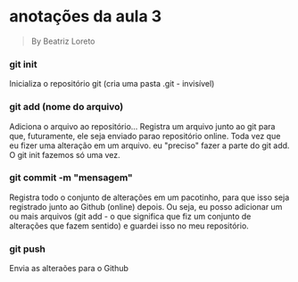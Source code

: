 # anotações da aula 3
> By Beatriz Loreto

### git init
Inicializa o repositório git (cria uma pasta .git - invisível)

### git add (nome do arquivo)
Adiciona o arquivo ao repositório... Registra um arquivo junto ao git para que, futuramente, ele seja enviado parao repositório online. Toda vez que eu fizer uma alteração em um arquivo. eu "preciso" fazer a parte do git add. O git init fazemos só uma vez. 

### git commit -m "mensagem"
Registra todo o conjunto de alterações em um pacotinho, para que isso seja registrado junto ao Github (online) depois. Ou seja, eu posso adicionar um ou mais arquivos (git add - o que significa que fiz um conjunto de alterações que fazem sentido) e guardei isso no meu repositório.

### git push
Envia as alteraões para o Github